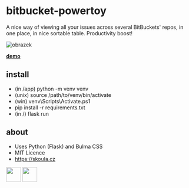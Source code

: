 # bitbucket-powertoy
A nice way of viewing all your issues across several BitBuckets' repos, in one place, in nice sortable table. Productivity boost!

![obrazek](https://user-images.githubusercontent.com/5922575/170380860-7b8bfae5-33a6-4d96-ac39-9fa136070aa5.png)

**[demo](https://bitbucket.skoula.cz)**



## install
* (in /app) python -m venv venv
* (unix) source /path/to/venv/bin/activate
* (win) venv\Scripts\Activate.ps1
* pip install -r requirements.txt
* (in /) flask run

## about
* Uses Python (Flask) and Bulma CSS
* MIT Licence
* https://skoula.cz


<a href="https://www.buymeacoffee.com/mskoula"><img src="https://www.buymeacoffee.com/assets/img/guidelines/download-assets-sm-1.svg" height="40"></a>
<a href="https://paypal.me/truehipstercz?country.x=CZ&locale.x=en_US"><img src="https://raw.githubusercontent.com/andreostrovsky/donate-with-paypal/master/blue.svg" height="40"></a>
